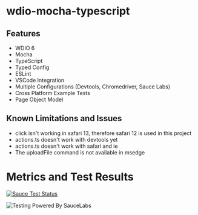 # wdio-mocha-typescript
## Features
- WDIO 6
- Mocha
- TypeScript
- Typed Config
- ESLint
- VSCode Integration
- Multiple Configurations (Devtools, Chromedriver, Sauce Labs)
- Cross Platform Example Tests
- Page Object Model

## Known Limitations and Issues
- click isn't working in safari 13, therefore safari 12 is used in this project
- actions.ts doesn't work with devtools yet
- actions.ts doesn't work with safari and ie
- The uploadFile command is not available in msedge

# Metrics and Test Results
[![Sauce Test Status](https://app.eu-central-1.saucelabs.com/browser-matrix/wdio-mocha-typescript.svg)](https://app.eu-central-1.saucelabs.com/u/wdio-mocha-typescript)

![Testing Powered By SauceLabs](https://raw.githubusercontent.com/saucelabs/opensource/master/assets/powered-by-saucelabs-badge-red.svg?sanitize=true "Testing Powered By SauceLabs")